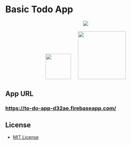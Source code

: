 # Basic Todo App


<p align="center">
<img src="https://user-images.githubusercontent.com/43176456/72339127-17197880-3709-11ea-9879-f557fe759194.png">
<br><br>
<img src="https://user-images.githubusercontent.com/43176456/72336556-5abdb380-3704-11ea-85f6-148871d8d332.png" width="80px">
<a>　</a>
<img src="https://user-images.githubusercontent.com/43176456/72336963-1252c580-3705-11ea-9ed9-831197527397.png" width="150px">
</p>

##  App URL

### **https://to-do-app-d32ae.firebaseapp.com/**

## License

- [MIT License](./LICENSE)
